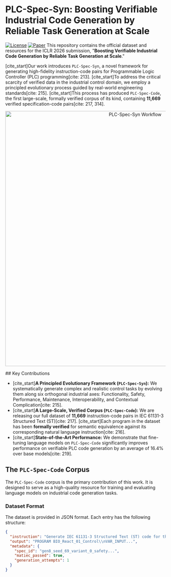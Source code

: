 # PLC-Spec-Syn: Boosting Verifiable Industrial Code Generation by Reliable Task Generation at Scale

[![License](https://img.shields.io/badge/license-Apache%202.0-blue.svg)](LICENSE)
[![Paper](https://img.shields.io/badge/Paper-ICLR%202026%20(Under%20Review)-B31B1B.svg)](https://openreview.net/forum?id=XXXX) 
This repository contains the official dataset and resources for the ICLR 2026 submission, "**Boosting Verifiable Industrial Code Generation by Reliable Task Generation at Scale**."

[cite_start]Our work introduces `PLC-Spec-Syn`, a novel framework for generating high-fidelity instruction-code pairs for Programmable Logic Controller (PLC) programming[cite: 213]. [cite_start]To address the critical scarcity of verified data in the industrial control domain, we employ a principled evolutionary process guided by real-world engineering standards[cite: 215]. [cite_start]This process has produced `PLC-Spec-Code`, the first large-scale, formally verified corpus of its kind, containing **11,669** verified specification-code pairs[cite: 217, 314].

<p align="center">
  <img src="https://i.imgur.com/your-workflow-image-url.png" width="800" alt="PLC-Spec-Syn Workflow">
</p>
## Key Contributions

* [cite_start]**A Principled Evolutionary Framework (`PLC-Spec-Syn`):** We systematically generate complex and realistic control tasks by evolving them along six orthogonal industrial axes: Functionality, Safety, Performance, Maintenance, Interoperability, and Contextual Complication[cite: 215].
* [cite_start]**A Large-Scale, Verified Corpus (`PLC-Spec-Code`):** We are releasing our full dataset of **11,669** instruction-code pairs in IEC 61131-3 Structured Text (ST)[cite: 217]. [cite_start]Each program in the dataset has been **formally verified** for semantic equivalence against its corresponding natural language instruction[cite: 216].
* [cite_start]**State-of-the-Art Performance:** We demonstrate that fine-tuning language models on `PLC-Spec-Code` significantly improves performance on verifiable PLC code generation by an average of 16.4% over base models[cite: 219].

## The `PLC-Spec-Code` Corpus

The `PLC-Spec-Code` corpus is the primary contribution of this work. It is designed to serve as a high-quality resource for training and evaluating language models on industrial code generation tasks.

### Dataset Format

The dataset is provided in JSON format. Each entry has the following structure:

```json
{
  "instruction": "Generate IEC 61131-3 Structured Text (ST) code for the given industrial control specification...",
  "output": "PROGRAM BIO_React_01_Control\\nVAR_INPUT...",
  "metadata": {
    "spec_id": "gen8_seed_69_variant_0_safety...",
    "matiec_passed": true,
    "generation_attempts": 1
  }
}
